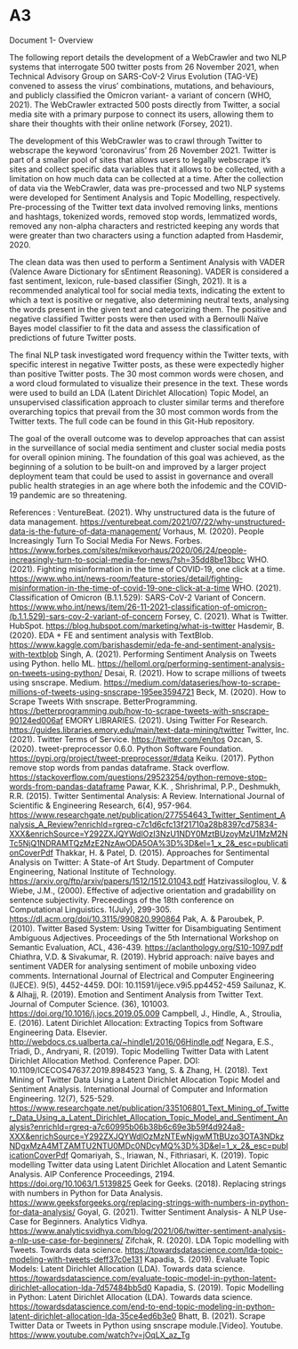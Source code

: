 # A3
Document 1- Overview 

The following report details the development of a WebCrawler and two NLP systems that interrogate 500 twitter posts from 26 November 2021, 
when Technical Advisory Group on SARS-CoV-2 Virus Evolution (TAG-VE) convened to assess the virus’ combinations, mutations, and behaviours, 
and publicly classified the Omicron variant- a variant of concern (WHO, 2021). The WebCrawler extracted 500 posts directly from Twitter, a 
social media site with a primary purpose to connect its users, allowing them to share their thoughts with their online network (Forsey, 2021). 

The development of this WebCrawler was to crawl through Twitter to webscrape the keyword ‘coronavirus’ from 26 November 2021. Twitter is part of 
a smaller pool of sites that allows users to legally webscrape it’s sites and collect specific data variables that it allows to be collected, 
with a limitation on how much data can be collected at a time. 
After the collection of data via the WebCrawler, data was pre-processed and two NLP systems were developed for Sentiment Analysis and Topic 
Modelling, respectively. Pre-processing of the Twitter text data involved removing links, mentions and hashtags, tokenized words, removed stop words, 
lemmatized words, removed any non-alpha characters and restricted keeping any words that were greater than two characters using a function adapted 
from Hasdemir, 2020.

The clean data was then used to perform a Sentiment Analysis with VADER (Valence Aware Dictionary for sEntiment Reasoning). VADER is considered a 
fast sentiment, lexicon, rule-based classifier (Singh, 2021). It is a recommended analytical tool for social media texts, indicating the extent to 
which a text is positive or negative, also determining neutral texts, analysing the words present in the given text and categorizing them. The positive 
and negative classified Twitter posts were then used with a Bernoulli Naïve Bayes model classifier to fit the data and assess the classification of 
predictions of future Twitter posts. 

The final NLP task investigated word frequency within the Twitter texts, with specific interest in negative Twitter posts, as these were expectedly 
higher than positive Twitter posts. The 30 most common words were chosen, and a word cloud formulated to visualize their presence in the text. 
These words were used to build an LDA (Latent Dirichlet Allocation) Topic Model, an unsupervised classification approach to cluster similar terms 
and therefore overarching topics that prevail from the 30 most common words from the Twitter texts. 
The full code can be found in this Git-Hub repository.

The goal of the overall outcome was to develop approaches that can assist in the surveillance of social media sentiment and cluster social media 
posts for overall opinion mining. The foundation of this goal was achieved, as the beginning of a solution to be built-on and improved by a larger 
project deployment team that could be used to assist in governance and overall public health strategies in an age where both the infodemic and the 
COVID-19 pandemic are so threatening. 


References :
VentureBeat. (2021). Why unstructured data is the future of data management. https://venturebeat.com/2021/07/22/why-unstructured-data-is-the-future-of-data-management/
Vorhaus, M. (2020). People Increasingly Turn To Social Media For News. Forbes. https://www.forbes.com/sites/mikevorhaus/2020/06/24/people-increasingly-turn-to-social-media-for-news/?sh=35dd8be13bcc
WHO. (2021). Fighting misinformation in the time of COVID-19, one click at a time. https://www.who.int/news-room/feature-stories/detail/fighting-misinformation-in-the-time-of-covid-19-one-click-at-a-time 
WHO. (2021). Classification of Omicron (B.1.1.529): SARS-CoV-2 Variant of Concern. https://www.who.int/news/item/26-11-2021-classification-of-omicron-(b.1.1.529)-sars-cov-2-variant-of-concern 
Forsey, C. (2021). What is Twitter. HubSpot. https://blog.hubspot.com/marketing/what-is-twitter
Hasdemir, B. (2020). EDA + FE and sentiment analysis with TextBlob. https://www.kaggle.com/barishasdemir/eda-fe-and-sentiment-analysis-with-textblob 
Singh, A. (2021). Performing Sentiment Analysis on Tweets using Python. hello ML. https://helloml.org/performing-sentiment-analysis-on-tweets-using-python/ 
Desai, R. (2021). How to scrape millions of tweets using snscrape. Medium. https://medium.com/dataseries/how-to-scrape-millions-of-tweets-using-snscrape-195ee3594721 
Beck, M. (2020). How to Scrape Tweets With snscrape. BetterProgramming. https://betterprogramming.pub/how-to-scrape-tweets-with-snscrape-90124ed006af
EMORY LIBRARIES. (2021). Using Twitter For Research. https://guides.libraries.emory.edu/main/text-data-mining/twitter 
Twitter, Inc. (2021). Twitter Terms of Service. https://twitter.com/en/tos 
Ozcan, S. (2020). tweet-preprocessor 0.6.0. Python Software Foundation. https://pypi.org/project/tweet-preprocessor/#data 
Keiku. (2017). Python remove stop words from pandas dataframe. Stack overflow. https://stackoverflow.com/questions/29523254/python-remove-stop-words-from-pandas-dataframe 
Pawar, K.K. , Shrishrimal, P.P., Deshmukh, R.R. (2015). Twitter Sentimental Analysis: A Review. International Journal of Scientific & Engineering Research, 6(4), 957-964. https://www.researchgate.net/publication/277554643_Twitter_Sentiment_Analysis_A_Review?enrichId=rgreq-c7c1d6cfc13f21710a28b8397cd75834-XXX&enrichSource=Y292ZXJQYWdlOzI3NzU1NDY0MztBUzoyMzU1MzM2NTc5NjQ1NDRAMTQzMzE2NzAwODA5OA%3D%3D&el=1_x_2&_esc=publicationCoverPdf 
Thakkar, H. & Patel, D. (2015). Approaches for Sentimental Analysis on Twitter: A State-of Art Study. Department of Computer Engineering, National Institute of Technology. https://arxiv.org/ftp/arxiv/papers/1512/1512.01043.pdf 
Hatzivassiloglou, V. & Wiebe, J.M., (2000). Effective of adjective orientation and gradabillity on sentence subjectivity. Preceedings of the 18th conference on Computational Linguistics. 1(July), 299-305. https://dl.acm.org/doi/10.3115/990820.990864 
Pak, A. & Paroubek, P. (2010). Twitter Based System: Using Twitter for Disambiguating Sentiment Ambiguous Adjectives. Proceedings of the 5th International Workshop on Semantic Evaluation, ACL, 436-439. https://aclanthology.org/S10-1097.pdf 
Chiathra, V.D. & Sivakumar, R. (2019). Hybrid approach: naïve bayes and sentiment VADER for analysing sentiment of mobile unboxing video comments. International Journal of Electrical and Computer Engineering (IJECE). 9(5), 4452-4459. DOI: 10.11591/ijece.v9i5.pp4452-459 
Sailunaz, K. & Alhajj, R. (2019). Emotion and Sentiment Analysis from Twitter Text. Journal of Computer Science. (36), 101003. https://doi.org/10.1016/j.jocs.2019.05.009 
Campbell, J., Hindle, A., Stroulia, E. (2016). Latent Dirichlet Allocation: Extracting Topics from Software Engineering Data. Elsevier. http://webdocs.cs.ualberta.ca/~hindle1/2016/06Hindle.pdf 
Negara, E.S., Triadi, D., Andryani, R. (2019). Topic Modelling Twitter Data with Latent Dirichlet Allocation Method. Conference Paper. DOI: 10.1109/ICECOS47637.2019.8984523 
Yang, S. & Zhang, H. (2018). Text Mining of Twitter Data Using a Latent Dirichlet Allocation Topic Model and Sentiment Analysis. International Journal of Computer and Information Engineering. 12(7), 525-529. https://www.researchgate.net/publication/335106801_Text_Mining_of_Twitter_Data_Using_a_Latent_Dirichlet_Allocation_Topic_Model_and_Sentiment_Analysis?enrichId=rgreq-a7c60995b06b38b6c69e3b59f4d924a8-XXX&enrichSource=Y292ZXJQYWdlOzMzNTEwNjgwMTtBUzo3OTA3NDkzNDgxMzA4MTZAMTU2NTU0MDc0NDcyMQ%3D%3D&el=1_x_2&_esc=publicationCoverPdf 
Qomariyah, S., Iriawan, N., Fithriasari, K. (2019). Topic modelling Twitter data using Latent Dirichlet Allocation and Latent Semantic Analysis. AIP Conference Proceedings, 2194. https://doi.org/10.1063/1.5139825 
Geek for Geeks. (2018). Replacing strings with numbers in Python for Data Analysis. https://www.geeksforgeeks.org/replacing-strings-with-numbers-in-python-for-data-analysis/ 
Goyal, G. (2021). Twitter Sentiment Analysis- A NLP Use-Case for Beginners. Analytics Vidhya. https://www.analyticsvidhya.com/blog/2021/06/twitter-sentiment-analysis-a-nlp-use-case-for-beginners/ 
Zifchak, R. (2020). LDA Topic modelling with Tweets. Towards data science. https://towardsdatascience.com/lda-topic-modeling-with-tweets-deff37c0e131 
Kapadia, S. (2019). Evaluate Topic Models: Latent Dirichlet Allocation (LDA). Towards data science. https://towardsdatascience.com/evaluate-topic-model-in-python-latent-dirichlet-allocation-lda-7d57484bb5d0 
Kapadia, S. (2019). Topic Modelling in Python: Latent Dirichlet Allocation (LDA). Towards data science. https://towardsdatascience.com/end-to-end-topic-modeling-in-python-latent-dirichlet-allocation-lda-35ce4ed6b3e0 
Bhatt, B. (2021). Scrape Twitter Data or Tweets in Python using snscrape module.[Video]. Youtube. https://www.youtube.com/watch?v=jOqLX_az_Tg
